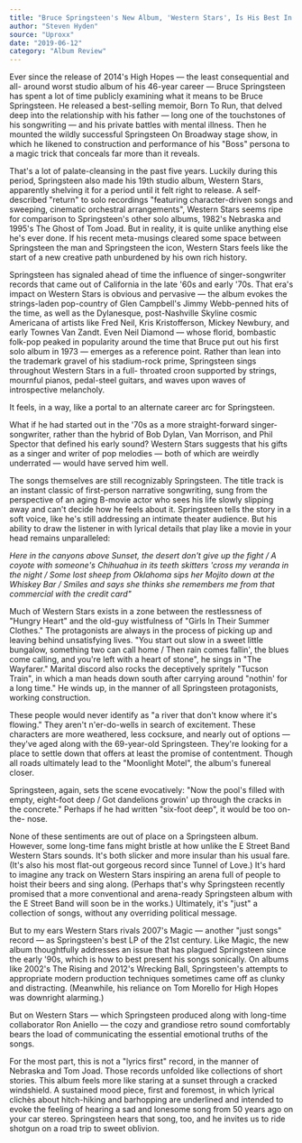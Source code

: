 ```yaml
---
title: "Bruce Springsteen's New Album, 'Western Stars', Is His Best In A Very Long Time"
author: "Steven Hyden"
source: "Uproxx"
date: "2019-06-12"
category: "Album Review"
---
```


Ever since the release of 2014's High Hopes — the least consequential and all- around worst studio album of his 46-year career — Bruce Springsteen has spent a lot of time publicly examining what it means to be Bruce Springsteen. He released a best-selling memoir, Born To Run, that delved deep into the relationship with his father — long one of the touchstones of his songwriting — and his private battles with mental illness. Then he mounted the wildly successful Springsteen On Broadway stage show, in which he likened to construction and performance of his "Boss" persona to a magic trick that conceals far more than it reveals.

That's a lot of palate-cleansing in the past five years. Luckily during this period, Springsteen also made his 19th studio album, Western Stars, apparently shelving it for a period until it felt right to release. A self-described "return" to solo recordings "featuring character-driven songs and sweeping, cinematic orchestral arrangements", Western Stars seems ripe for comparison to Springsteen's other solo albums, 1982's Nebraska and 1995's The Ghost of Tom Joad. But in reality, it is quite unlike anything else he's ever done. If his recent meta-musings cleared some space between Springsteen the man and Springsteen the icon, Western Stars feels like the start of a new creative path unburdened by his own rich history.

Springsteen has signaled ahead of time the influence of singer-songwriter records that came out of California in the late '60s and early '70s. That era's impact on Western Stars is obvious and pervasive — the album evokes the strings-laden pop-country of Glen Campbell's Jimmy Webb-penned hits of the time, as well as the Dylanesque, post-Nashville Skyline cosmic Americana of artists like Fred Neil, Kris Kristofferson, Mickey Newbury, and early Townes Van Zandt. Even Neil Diamond — whose florid, bombastic folk-pop peaked in popularity around the time that Bruce put out his first solo album in 1973 — emerges as a reference point. Rather than lean into the trademark gravel of his stadium-rock prime, Springsteen sings throughout Western Stars in a full- throated croon supported by strings, mournful pianos, pedal-steel guitars, and waves upon waves of introspective melancholy.

It feels, in a way, like a portal to an alternate career arc for Springsteen.

What if he had started out in the '70s as a more straight-forward singer- songwriter, rather than the hybrid of Bob Dylan, Van Morrison, and Phil Spector that defined his early sound? Western Stars suggests that his gifts as a singer and writer of pop melodies — both of which are weirdly underrated — would have served him well.

The songs themselves are still recognizably Springsteen. The title track is an instant classic of first-person narrative songwriting, sung from the perspective of an aging B-movie actor who sees his life slowly slipping away and can't decide how he feels about it. Springsteen tells the story in a soft voice, like he's still addressing an intimate theater audience. But his ability to draw the listener in with lyrical details that play like a movie in your head remains unparalleled:

_Here in the canyons above Sunset, the desert don't give up the fight / A coyote with someone's Chihuahua in its teeth skitters 'cross my veranda in the night / Some lost sheep from Oklahoma sips her Mojito down at the Whiskey Bar / Smiles and says she thinks she remembers me from that commercial with the credit card"_

Much of Western Stars exists in a zone between the restlessness of "Hungry Heart" and the old-guy wistfulness of "Girls In Their Summer Clothes." The protagonists are always in the process of picking up and leaving behind unsatisfying lives. "You start out slow in a sweet little bungalow, something two can call home / Then rain comes fallin', the blues come calling, and you're left with a heart of stone", he sings in "The Wayfarer." Marital discord also rocks the deceptively spritely "Tucson Train", in which a man heads down south after carrying around "nothin' for a long time." He winds up, in the manner of all Springsteen protagonists, working construction.

These people would never identify as "a river that don't know where it's flowing." They aren't n'er-do-wells in search of excitement. These characters are more weathered, less cocksure, and nearly out of options — they've aged along with the 69-year-old Springsteen. They're looking for a place to settle down that offers at least the promise of contentment. Though all roads ultimately lead to the "Moonlight Motel", the album's funereal closer.

Springsteen, again, sets the scene evocatively: "Now the pool's filled with empty, eight-foot deep / Got dandelions growin' up through the cracks in the concrete." Perhaps if he had written "six-foot deep", it would be too on-the- nose.

None of these sentiments are out of place on a Springsteen album. However, some long-time fans might bristle at how unlike the E Street Band Western Stars sounds. It's both slicker and more insular than his usual fare. (It's also his most flat-out gorgeous record since Tunnel of Love.) It's hard to imagine any track on Western Stars inspiring an arena full of people to hoist their beers and sing along. (Perhaps that's why Springsteen recently promised that a more conventional and arena-ready Springsteen album with the E Street Band will soon be in the works.) Ultimately, it's "just" a collection of songs, without any overriding political message.

But to my ears Western Stars rivals 2007's Magic — another "just songs" record — as Springsteen's best LP of the 21st century. Like Magic, the new album thoughtfully addresses an issue that has plagued Springsteen since the early '90s, which is how to best present his songs sonically. On albums like 2002's The Rising and 2012's Wrecking Ball, Springsteen's attempts to appropriate modern production techniques sometimes came off as clunky and distracting. (Meanwhile, his reliance on Tom Morello for High Hopes was downright alarming.)

But on Western Stars — which Springsteen produced along with long-time collaborator Ron Aniello — the cozy and grandiose retro sound comfortably bears the load of communicating the essential emotional truths of the songs.

For the most part, this is not a "lyrics first" record, in the manner of Nebraska and Tom Joad. Those records unfolded like collections of short stories. This album feels more like staring at a sunset through a cracked windshield. A sustained mood piece, first and foremost, in which lyrical clichès about hitch-hiking and barhopping are underlined and intended to evoke the feeling of hearing a sad and lonesome song from 50 years ago on your car stereo. Springsteen hears that song, too, and he invites us to ride shotgun on a road trip to sweet oblivion.
